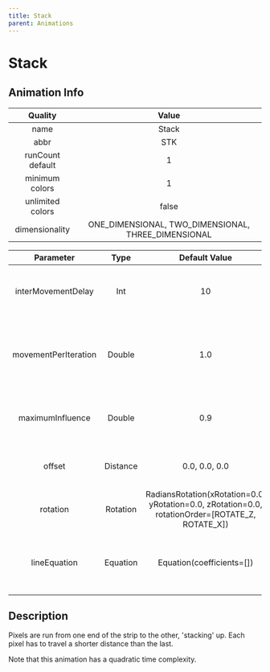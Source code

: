 ```yaml
---
title: Stack
parent: Animations
---
```


<!-- THIS FILE IS AUTOMATICALLY GENERATED -->
<!-- MAKE CHANGES TO THE AnimationInfo INSTANCE ASSOCIATED WITH THIS ANIMATION -->

# Stack

## Animation Info

|Quality|Value|
|:-:|:-:|
|name|Stack|
|abbr|STK|
|runCount default|1|
|minimum colors|1|
|unlimited colors|false|
|dimensionality|ONE_DIMENSIONAL, TWO_DIMENSIONAL, THREE_DIMENSIONAL|

|Parameter|Type|Default Value|Description|
|:-:|:-:|:-:|:-:|
|interMovementDelay|Int|10|Delay between movements in the animation|
|movementPerIteration|Double|1.0|How far to move along the X axis during each iteration of the animation|
|maximumInfluence|Double|0.9|How far away from the line a pixel can be affected|
|offset|Distance|0.0, 0.0, 0.0|Offset of the line in the XYZ directions|
|rotation|Rotation|RadiansRotation(xRotation=0.0, yRotation=0.0, zRotation=0.0, rotationOrder=[ROTATE_Z, ROTATE_X])|Rotation of the line around the XYZ axes|
|lineEquation|Equation|Equation(coefficients=[])|The equation representing the line the the pixel will follow|

## Description
Pixels are run from one end of the strip to the other, 'stacking' up.
Each pixel has to travel a shorter distance than the last.

Note that this animation has a quadratic time complexity.

